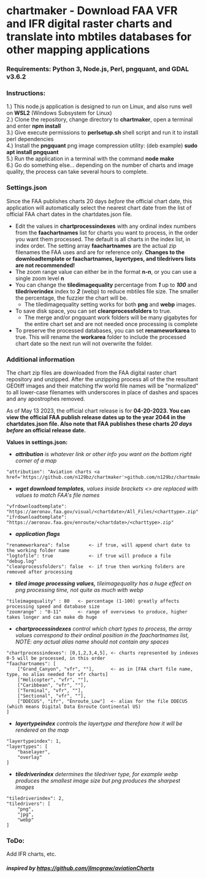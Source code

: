 # chartmaker - Download FAA VFR and IFR digital raster charts and translate into mbtiles databases for other mapping applications

### Requirements: Python 3, Node.js, Perl, pngquant, and GDAL v3.6.2

### Instructions:

1.) This node.js application is designed to run on Linux, and also runs well on **WSL2** (Windows Subsystem for Linux)         
2.) Clone the repository, change directory to **chartmaker**, open a terminal and enter **npm install**        
3.) Give execute permissions to **perlsetup.sh** shell script and run it to install perl dependencies           
4.) Install the **pngquant** png image compression utility: (deb example) **sudo apt install pngquant**      
5.) Run the application in a terminal with the command **node make**                 
6.) Go do something else... depending on the number of charts and image quality, the process can take several hours to complete.     

### Settings.json

Since the FAA publishes charts 20 days *before* the official chart date, this application will automatically select the nearest chart date from the list of official FAA chart dates in the chartdates.json file.                  

* Edit the values in **chartprocessindexes** with any ordinal index numbers from the **faachartnames** list for charts you want to process, in the order you want them processed. The default is all charts in the index list, in index order. The setting array **faachartnames** are the actual zip filenames the FAA uses and are for reference only. **Changes to the downloadtemplate or faachartnames, layertypes, and tiledrivers lists are not recommended!**    
* The zoom range value can either be in the format **n-n**, or you can use a single zoom level **n**                
* You can change the **tiledimagequality** percentage from ***1*** up to ***100*** and **tiledriverindex** index to ***2*** (webp) to reduce mbtiles file size. The smaller the percentage, the fuzzier the chart will be.   
  * The tiledimagequality setting works for both **png** and **webp** images.  
* To save disk space, you can set **cleanprocessfolders** to true. 
  * The merge and/or pngquant work folders will be many gigabytes for the entire chart set and are not needed once processing is complete
* To preserve the processed databases, you can set **renameworkarea** to true. This will rename the **workarea** folder to include the processed chart date so the next run will not overwrite the folder.

### Additional information

The chart zip files are downloaded from the FAA digital raster chart repository and unzipped. After the unzipping process all of the the resultant GEOtiff images and their matching tfw world file names will be "normalized" to all lower-case filenames with underscores in place of dashes and spaces and any apostrophes removed.     

As of May 13 2023, the official chart release is for **04-20-2023. You can view the official FAA publish release dates up to the year 2044 in the chartdates.json file. Also note that FAA publishes these charts *20 days before* an official release date.**        

**Values in settings.json:**

* ***attribution** is whatever link or other info you want on the bottom right corner of a map*   
```
"attribution": "Aviation charts <a href='https://github.com/n129bz/chartmaker'>github.com/n129bz/chartmaker</a>"   
```   
* ***wget download templates,** values inside brackets <> are replaced with values to match FAA's file names*       
```
"vfrdownloadtemplate": "https://aeronav.faa.gov/visual/<chartdate>/All_Files/<charttype>.zip"   
"ifrdownloadtemplate": "https://aeronav.faa.gov/enroute/<chartdate>/<charttype>.zip"
```  
* ***application flags***   
```
"renameworkarea": false       <- if true, will append chart date to the working folder name  
"logtofile": true             <- if true will produce a file "debug.log"  
"cleanprocessfolders": false  <- if true then working folders are removed after processing
```     
* ***tiled image processing values,** tileimagequality has a huge effect on png processing time, not quite as much with webp*    
```
"tileimagequality" : 80   <- percentage (1-100) greatly affects processing speed and database size
"zoomrange" : "0-11"      <- range of overviews to produce, higher takes longer and can make db huge
```   
* ***chartprocessindexes** control which chart types to process, the array values correspond to their ordinal position in the faachartnames list, NOTE: any actual alias name should not contain any spaces*   
```
"chartprocessindexes": [0,1,2,3,4,5], <- charts represented by indexes 0-5 will be processed, in this order   
"faachartnames": [   
    ["Grand_Canyon", "vfr", ""],      <- as in [FAA chart file name, type, no alias needed for vfr charts]   
    ["Helicopter", "vfr", ""],   
    ["Caribbean", "vfr", ""],   
    ["Terminal", "vfr", ""],   
    ["Sectional", "vfr", ""],   
    ["DDECUS", "ifr", "Enroute_Low"]  <- alias for the file DDECUS (which means Digital Data Enroute Continental US)   
]
```       
* ***layertypeindex** controls the layertype and therefore how it will be rendered on the map*   
```
"layertypeindex": 1,   
"layertypes": [   
    "baselayer",    
    "overlay"   
]
```      
* ***tiledriverindex** determines the tiledriver type, for example webp produces the smallest image size but png produces the sharpest images*   
```
"tiledriverindex": 2,   
"tiledrivers": [   
    "png",   
    "jpg",   
    "webp"   
]
```   
    
### ToDo:

Add IFR charts, etc.    

#### ***inspired by https://github.com/jlmcgraw/aviationCharts***
